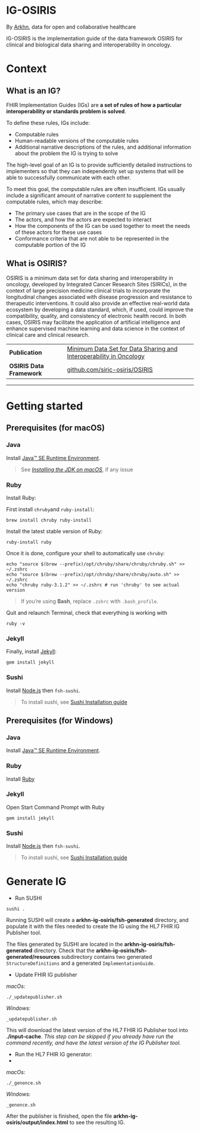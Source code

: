 # IG-OSIRIS 
By [Arkhn](http://arkhn.com/), data for open and collaborative healthcare

IG-OSIRIS is the implementation guide of the data framework OSIRIS for clinical and biological data sharing and interoperability in oncology.

# Context
## What is an IG?
FHIR Implementation Guides (IGs) are **a set of rules of how a particular interoperability or standards problem is solved**.

To define these rules, IGs include:
- Computable rules
- Human-readable versions of the computable rules
- Additional narrative descriptions of the rules, and additional information about the problem the IG is trying to solve

The high-level goal of an IG is to provide sufficiently detailed instructions to implementers so that they can independently set up systems that will be able to successfully communicate with each other.

To meet this goal, the computable rules are often insufficient. IGs usually include a significant amount of narrative content to supplement the computable rules, which may describe:

- The primary use cases that are in the scope of the IG
- The actors, and how the actors are expected to interact
- How the components of the IG can be used together to meet the needs of these actors for these use cases
- Conformance criteria that are not able to be represented in the computable portion of the IG

## What is OSIRIS?
OSIRIS is a minimum data set for data sharing and interoperability in oncology, developed by Integrated Cancer Research Sites (SIRICs), in the context of large precision medicine clinical trials to incorporate the longitudinal changes associated with disease progression and resistance to therapeutic interventions. It could also provide an effective real-world data ecosystem by developing a data standard, which, if used, could improve the compatibility, quality, and consistency of electronic health record. In both cases, OSIRIS may facilitate the application of artificial intelligence and enhance supervised machine learning and data science in the context of clinical care and clinical research.

<table>
  <tr>
    <td><b>Publication </b></td>
    <td><a href="https://www.ncbi.nlm.nih.gov/pmc/articles/PMC8140800/">Minimum Data Set for Data Sharing and Interoperability in Oncology</a></td>
  </tr>
  <tr>
    <td><b>OSIRIS Data Framework</b></td>
    <td><a href="https://github.com/siric-osiris/OSIRIS">github.com/siric-osiris/OSIRIS</a></td>
  </tr>
</table>

---

# Getting started

## Prerequisites (for macOS)
### Java
Install [Java&trade; SE Runtime Environment](https://www.java.com/fr/).
> See _[Installing the JDK on macOS](https://docs.oracle.com/en/java/javase/15/install/installation-jdk-macos.html#GUID-F575EB4A-70D3-4AB4-A20E-DBE95171AB5F)_, if any issue

### Ruby
Install Ruby:

First install `chruby`and `ruby-install`:
```
brew install chruby ruby-install
```

Install the latest stable version of Ruby:
```
ruby-install ruby
````

Once it is done, configure your shell to automatically use `chruby`:
```
echo "source $(brew --prefix)/opt/chruby/share/chruby/chruby.sh" >> ~/.zshrc
echo "source $(brew --prefix)/opt/chruby/share/chruby/auto.sh" >> ~/.zshrc
echo "chruby ruby-3.1.2" >> ~/.zshrc # run 'chruby' to see actual version
```
> If you’re using **Bash**, replace `.zshrc` with `.bash_profile`.

Quit and relaunch Terminal, check that everything is working with 
```
ruby -v
```

### Jekyll
Finally, install [Jekyll](https://jekyllrb.com/docs/installation/macos/):
```
gem install jekyll
```

### Sushi
Install [Node.js](https://nodejs.org/) then `fsh-sushi`.

> To install sushi, see [Sushi Installation guide](https://fshschool.org/docs/sushi/installation/)

## Prerequisites (for Windows)
### Java
Install [Java&trade; SE Runtime Environment](https://www.java.com/fr/).

### Ruby
Install [Ruby](https://rubyinstaller.org/)

### Jekyll
Open Start Command Prompt with Ruby
```
gem install jekyll
```

### Sushi
Install [Node.js](https://nodejs.org/) then `fsh-sushi`.

> To install sushi, see [Sushi Installation guide](https://fshschool.org/docs/sushi/installation/)

# Generate IG

- Run SUSHI
```
sushi .
```
Running SUSHI will create a **arkhn-ig-osiris/fsh-generated** directory, and populate it with the files needed to create the IG using the HL7 FHIR IG Publisher tool.

The files generated by SUSHI are located in the **arkhn-ig-osiris/fsh-generated** directory. Check that the **arkhn-ig-osiris/fsh-generated/resources** subdirectory contains two generated `StructureDefinitions` and a generated `ImplementationGuide`.

- Update FHIR IG publisher


*macOs:*
```
./_updatepublisher.sh
```

*Windows:*
```
_updatepublisher.sh
```
This will download the latest version of the HL7 FHIR IG Publisher tool into **./input-cache**. _This step can be skipped if you already have run the command recently, and have the latest version of the IG Publisher tool._

- Run the HL7 FHIR IG generator:
- 
*macOs:*
```
./_genonce.sh
```

*Windows:*
```
_genonce.sh
```

After the publisher is finished, open the file **arkhn-ig-osiris/output/index.html** to see the resulting IG.
